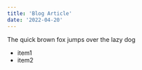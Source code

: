 ```yaml
---
title: 'Blog Article'
date: '2022-04-20'
---
```


The quick brown fox jumps over the lazy dog

- item1
- item2
